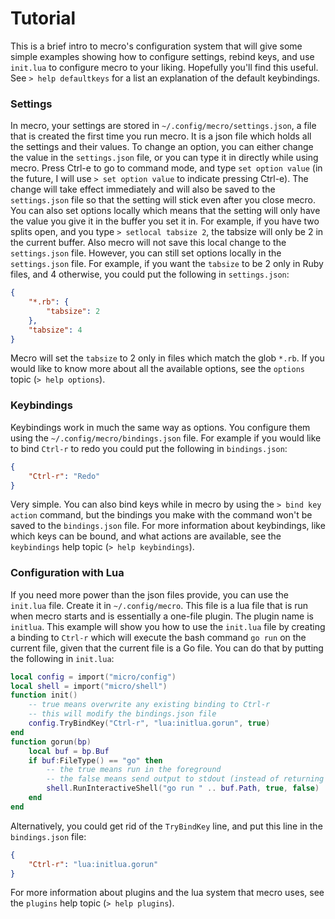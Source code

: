 # Tutorial
This is a brief intro to mecro's configuration system that will give some
simple examples showing how to configure settings, rebind keys, and use
`init.lua` to configure mecro to your liking.
Hopefully you'll find this useful.
See `> help defaultkeys` for a list an explanation of the default keybindings.
### Settings
In mecro, your settings are stored in `~/.config/mecro/settings.json`, a file
that is created the first time you run mecro. It is a json file which holds all
the settings and their values. To change an option, you can either change the
value in the `settings.json` file, or you can type it in directly while using
mecro.
Press Ctrl-e to go to command mode, and type `set option value` (in the
future, I will use `> set option value` to indicate pressing Ctrl-e). The change
will take effect immediately and will also be saved to the `settings.json` file
so that the setting will stick even after you close mecro.
You can also set options locally which means that the setting will only have
the value you give it in the buffer you set it in. For example, if you have two
splits open, and you type `> setlocal tabsize 2`, the tabsize will only be 2 in
the current buffer. Also mecro will not save this local change to the
`settings.json` file. However, you can still set options locally in the
`settings.json` file. For example, if you want the `tabsize` to be 2 only in
Ruby files, and 4 otherwise, you could put the following in `settings.json`:
```json
{
    "*.rb": {
        "tabsize": 2
    },
    "tabsize": 4
}
```
Mecro will set the `tabsize` to 2 only in files which match the glob `*.rb`.
If you would like to know more about all the available options, see the
`options` topic (`> help options`).
### Keybindings
Keybindings work in much the same way as options. You configure them using the
`~/.config/mecro/bindings.json` file.
For example if you would like to bind `Ctrl-r` to redo you could put the
following in `bindings.json`:
```json
{
    "Ctrl-r": "Redo"
}
```
Very simple.
You can also bind keys while in mecro by using the `> bind key action` command,
but the bindings you make with the command won't be saved to the
`bindings.json` file.
For more information about keybindings, like which keys can be bound, and what
actions are available, see the `keybindings` help topic (`> help keybindings`).
### Configuration with Lua
If you need more power than the json files provide, you can use the `init.lua`
file. Create it in `~/.config/mecro`. This file is a lua file that is run when
mecro starts and is essentially a one-file plugin. The plugin name is
`initlua`.
This example will show you how to use the `init.lua` file by creating a binding
to `Ctrl-r` which will execute the bash command `go run` on the current file,
given that the current file is a Go file.
You can do that by putting the following in `init.lua`:
```lua
local config = import("micro/config")
local shell = import("micro/shell")
function init()
    -- true means overwrite any existing binding to Ctrl-r
    -- this will modify the bindings.json file
    config.TryBindKey("Ctrl-r", "lua:initlua.gorun", true)
end
function gorun(bp)
    local buf = bp.Buf
    if buf:FileType() == "go" then
        -- the true means run in the foreground
        -- the false means send output to stdout (instead of returning it)
        shell.RunInteractiveShell("go run " .. buf.Path, true, false)
    end
end
```
Alternatively, you could get rid of the `TryBindKey` line, and put this line in
the `bindings.json` file:
```json
{
    "Ctrl-r": "lua:initlua.gorun"
}
```
For more information about plugins and the lua system that mecro uses, see the
`plugins` help topic (`> help plugins`).